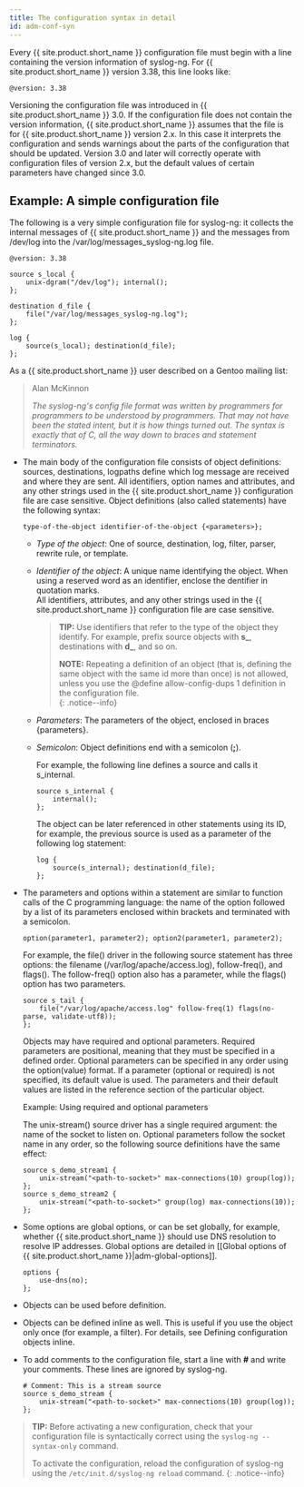 ```yaml
---
title: The configuration syntax in detail
id: adm-conf-syn
---
```


Every {{ site.product.short_name }} configuration file must begin with a line containing the
version information of syslog-ng. For {{ site.product.short_name }} version 3.38, this line
looks like:

```config
@version: 3.38
```

Versioning the configuration file was introduced in {{ site.product.short_name }} 3.0. If
the configuration file does not contain the version information,
{{ site.product.short_name }} assumes that the file is for {{ site.product.short_name }} version 2.x. In this
case it interprets the configuration and sends warnings about the parts
of the configuration that should be updated. Version 3.0 and later will
correctly operate with configuration files of version 2.x, but the
default values of certain parameters have changed since 3.0.

## Example: A simple configuration file

The following is a very simple configuration file for syslog-ng: it
collects the internal messages of {{ site.product.short_name }} and the messages from
/dev/log into the /var/log/messages_syslog-ng.log file.

```config
@version: 3.38

source s_local {
    unix-dgram("/dev/log"); internal();
};

destination d_file {
    file("/var/log/messages_syslog-ng.log");
};

log {
    source(s_local); destination(d_file);
};
```

As a {{ site.product.short_name }} user described on a Gentoo mailing list:

> Alan McKinnon
>
> *The syslog-ng's config file format was written by programmers for
> programmers to be understood by programmers. That may not have been
> the stated intent, but it is how things turned out. The syntax is
> exactly that of C, all the way down to braces and statement
> terminators.*

- The main body of the configuration file consists of object
    definitions: sources, destinations, logpaths define which log
    message are received and where they are sent. All identifiers,
    option names and attributes, and any other strings used in the
    {{ site.product.short_name }} configuration file are case sensitive. Object definitions
    (also called statements) have the following syntax:

    `type-of-the-object identifier-of-the-object {<parameters>};`

  - *Type of the object*: One of source, destination, log, filter,
        parser, rewrite rule, or template.

  - *Identifier of the object*: A unique name identifying the object. When using
  a reserved word as an identifier, enclose the dentifier in quotation marks.  
    All identifiers, attributes, and any other strings used in the
        {{ site.product.short_name }} configuration file are case sensitive.

    > **TIP:** Use identifiers that refer to the type of the object they
    > identify. For example, prefix source objects with **s_**,
    > destinations with **d_**, and so on.
    >  
    > **NOTE:** Repeating a definition of an object (that is, defining the
    > same object with the same id more than once) is not allowed,
    > unless you use the @define allow-config-dups 1 definition in
    > the configuration file.  
    {: .notice--info}

  - *Parameters*: The parameters of the object, enclosed in braces
        {parameters}.

  - *Semicolon*: Object definitions end with a semicolon (**;**).

    For example, the following line defines a source and calls it
    s_internal.

    ```config
    source s_internal {
        internal();
    };
    ```

    The object can be later referenced in other statements using its ID,
    for example, the previous source is used as a parameter of the
    following log statement:

    ```config
    log {
        source(s_internal); destination(d_file);
    };
    ```

- The parameters and options within a statement are similar to
    function calls of the C programming language: the name of the option
    followed by a list of its parameters enclosed within brackets and
    terminated with a semicolon.

    `option(parameter1, parameter2); option2(parameter1, parameter2);`

    For example, the file() driver in the following source statement has
    three options: the filename (/var/log/apache/access.log),
    follow-freq(), and flags(). The follow-freq() option also has a
    parameter, while the flags() option has two parameters.

    ```config
    source s_tail {
        file("/var/log/apache/access.log" follow-freq(1) flags(no-parse, validate-utf8));
    };
    ```

    Objects may have required and optional parameters. Required
    parameters are positional, meaning that they must be specified in a
    defined order. Optional parameters can be specified in any order
    using the option(value) format. If a parameter (optional or
    required) is not specified, its default value is used. The
    parameters and their default values are listed in the reference
    section of the particular object.

    Example: Using required and optional parameters

    The unix-stream() source driver has a single required argument: the
    name of the socket to listen on. Optional parameters follow the
    socket name in any order, so the following source definitions have
    the same effect:

    ```config
    source s_demo_stream1 {
        unix-stream("<path-to-socket>" max-connections(10) group(log));
    };
    source s_demo_stream2 {
        unix-stream("<path-to-socket>" group(log) max-connections(10));
    };
    ```

- Some options are global options, or can be set globally, for
    example, whether {{ site.product.short_name }} should use DNS resolution to resolve
    IP addresses. Global options are detailed in
    [[Global options of {{ site.product.short_name }}|adm-global-options]].  

    ```config
    options {
        use-dns(no);
    };
    ```

- Objects can be used before definition.

- Objects can be defined inline as well. This is useful if you use the
    object only once (for example, a filter). For details, see Defining
    configuration objects inline.

- To add comments to the configuration file, start a line with **\#**
    and write your comments. These lines are ignored by syslog-ng.

    ```config
    # Comment: This is a stream source
    source s_demo_stream {
        unix-stream("<path-to-socket>" max-connections(10) group(log));
    };
    ```

> **TIP:** Before activating a new configuration, check that your
> configuration file is syntactically correct using the `syslog-ng --syntax-only` command.
>  
> To activate the configuration, reload the configuration of syslog-ng
> using the `/etc/init.d/syslog-ng reload` command.
{: .notice--info}